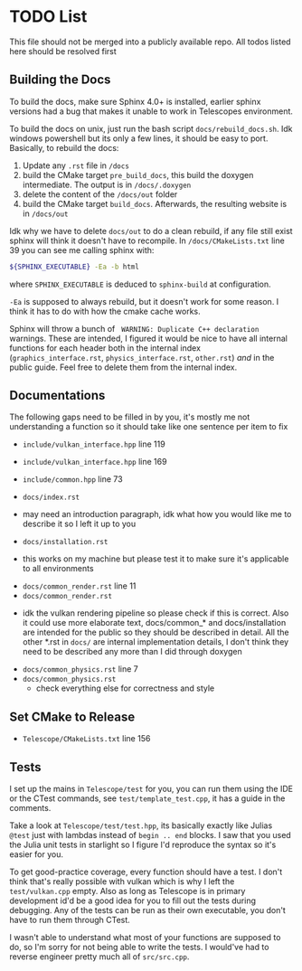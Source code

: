 # TODO List

This file should not be merged into a publicly available repo. All todos listed here should be resolved first

## Building the Docs

To build the docs, make sure Sphinx 4.0+ is installed, earlier sphinx versions had a bug that makes it unable to work in Telescopes environment.

To build the docs on unix, just run the bash script `docs/rebuild_docs.sh`. Idk windows powershell but its only a few lines, it should be easy to port. Basically, to rebuild the docs:

1. Update any `.rst` file in `/docs`
2. build the CMake target `pre_build_docs`, this build the doxygen intermediate. The output is in `/docs/.doxygen`
3. delete the content of the `/docs/out` folder
4. build the CMake target `build_docs`. Afterwards, the resulting website is in `/docs/out`

Idk why we have to delete `docs/out` to do a clean rebuild, if any file still exist sphinx will think it doesn't have to recompile. In `/docs/CMakeLists.txt` line 39 you can see me calling sphinx with:

```bash
${SPHINX_EXECUTABLE} -Ea -b html
```

where `SPHINX_EXECUTABLE` is deduced to `sphinx-build` at configuration. 

`-Ea` is supposed to always rebuild, but it doesn't work for some reason. I think it has to do with how the cmake cache works.

Sphinx will throw a bunch of ` WARNING: Duplicate C++ declaration` warnings. These are intended, I figured it would be nice to have all internal functions for each header both in the internal index (`graphics_interface.rst`, `physics_interface.rst`, `other.rst`) *and* in the public guide. Feel free to delete them from the internal index.

## Documentations

The following gaps need to be filled in by you, it's mostly me not understanding a function so it should take like one sentence per item to fix

+ `include/vulkan_interface.hpp` line 119
+ `include/vulkan_interface.hpp` line 169

+ `include/common.hpp` line 73

+ `docs/index.rst` 
 - may need an introduction paragraph, idk what how you would like me to describe it so I left it up to you

+ `docs/installation.rst` 
 - this works on my machine but please test it to make sure it's applicable to all environments

+ `docs/common_render.rst` line 11
+ `docs/common_render.rst`
 - idk the vulkan rendering pipeline so please check if this is correct. Also it could use more elaborate text, docs/common_* and docs/installation are intended for the public so they should be described in detail. All the other *.rst in `docs/` are internal implementation details, I don't think they need to be described any more than I did through doxygen

+ `docs/common_physics.rst` line 7
+ `docs/common_physics.rst`
    - check everything else for correctness and style
     
## Set CMake to Release
    
+ `Telescope/CMakeLists.txt` line 156

## Tests

I set up the mains in `Telescope/test` for you, you can run them using the IDE or the CTest commands, see `test/template_test.cpp`, it has a guide in the comments.

Take a look at `Telescope/test/test.hpp`, its basically exactly like Julias `@test` just with lambdas instead of `begin .. end` blocks. I saw that you used the Julia unit tests in starlight so I figure I'd reproduce the syntax so it's easier for you.

To get good-practice coverage, every function should have a test. I don't think that's really possible with vulkan which is why I left the `test/vulkan.cpp` empty. Also as long as Telescope is in primary development id'd be a good idea for you to fill out the tests during debugging. Any of the tests can be run as their own executable, you don't have to run them through CTest.

I wasn't able to understand what most of your functions are supposed to do, so I'm sorry for not being able to write the tests. I would've had to reverse engineer pretty much all of `src/src.cpp`.





